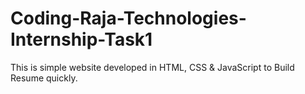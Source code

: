 # Coding-Raja-Technologies-Internship-Task1

This is simple website developed in HTML, CSS & JavaScript to Build Resume quickly. 
